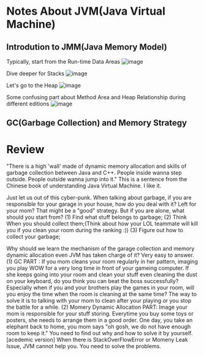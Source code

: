 Notes About JVM(Java Virtual Machine)
=====
Introdution to JMM(Java Memory Model)
-----
Typically, start from the Run-time Data Areas
![image](https://github.com/EhanDuan/Java/blob/main/Img/Java%20JVM%20Run-Time%20Data%20Areas.png)

Dive deeper for Stacks
![image](https://github.com/EhanDuan/Java/blob/main/Img/Java%20JVM%20Stack.png)

Let's go to the Heap
![image](https://github.com/EhanDuan/Java/blob/main/Img/JVM%20Heap%20(View%20of%20Generation).png)

Some confusing part about Method Area and Heap Relationship during different editions
![image](https://github.com/EhanDuan/Java/blob/main/Img/JVM%20Heap%20and%20Method%20Area%20Developing.png)



GC(Garbage Collection) and Memory Strategy
-----
# Review
"There is a high 'wall' made of dynamic memory allocation and skills of garbage collection between Java and C++. People inside wanna step outside. People outside wanna jump into it." This is a sentence from the Chinese book of understanding Java Virtual Machine. I like it.

Just let us out of this cyber-punk. When talking about garbage, if you are responsible for your garage in your house, how do you deal with it? Left for your mom? That might be a "good" strategy. But if you are alone, what should you start from? 
(1) Find what stuff belongs to garbage; 
(2) Think When you should collect them;(Think about how your LOL teammate will kill you if you clean your room during the ranking :))
(3) Figure out how to collect your garbage;

Why should we learn the mechanism of the garage collection and memory dynamic allocation even JVM has taken charge of it? 
Very easy to answer. 
(1) GC PART : If you mom cleans your room regularly in her pattern, imaging you play WOW for a very long time in front of your gameing computer. If she keeps going into your room and clean your stuff even cleaning the dust on your keyboard, do you think you can beat the boss successfully? Especially when if you and your brothers play the games in your room, will you enjoy the time when the room is cleaning at the same time? The way to solve it is to talking with your mom to clean after your playing or you stop the battle for a while.
(2) Momery Dynamic Allocation PART: Image your mom is responsible for your stuff storing. Everytime you buy some toys or posters, she needs to arrange them in a good order. One day, you take an elephant back to home, you mom says "oh gosh, we do not have enough room to keep it." You need to find out why and how to solve it by yourself.
[acedemic version]
When there is StackOverFlowError or Momeny Leak Issue, JVM cannot help you. You need to solve the problems.

